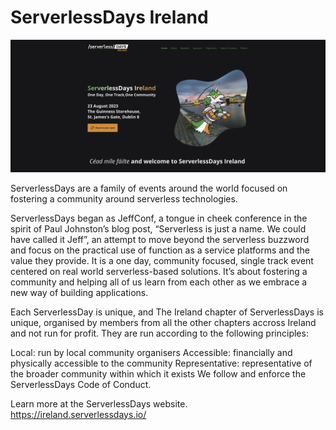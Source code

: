 # ServerlessDays Ireland

![site-preview-image](https://github.com/serverlessdays-ireland/serverlessdays-ireland-new/blob/main/public/site-preview-image.png)

ServerlessDays are a family of events around the world focused on fostering a community around serverless technologies.

ServerlessDays began as JeffConf, a tongue in cheek conference in the spirit of Paul Johnston’s blog post, “Serverless is just a name. We could have called it Jeff”, an attempt to move beyond the serverless buzzword and focus on the practical use of function as a service platforms and the value they provide. It is a one day, community focused, single track event centered on real world serverless-based solutions. It’s about fostering a community and helping all of us learn from each other as we embrace a new way of building applications.

Each ServerlessDay is unique, and The Ireland chapter of ServerlessDays is unique, organised by members from all the other chapters accross Ireland and not run for profit. They are run according to the following principles:

Local: run by local community organisers
Accessible: financially and physically accessible to the community
Representative: representative of the broader community within which it exists
We follow and enforce the ServerlessDays Code of Conduct.

Learn more at the ServerlessDays website. https://ireland.serverlessdays.io/
